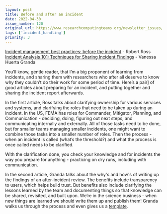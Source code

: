```yaml
---
layout: post
title: Before and after an incident
date: 2022-04-30
issue_number: 120
original_url: https://www.researchcomputingteams.org/newsletter_issues/0120
tags: ['incident_handling']
priority: 3
---
```


<!-- markdownlint-disable MD033 -->
<!-- markdownlint-disable MD041 -->
<!-- markdownlint-disable MD049 -->

[Incident management best practices: before the incident](https://firehydrant.com/blog/incident-management-best-practices-before-the-incident/) - Robert Ross<br>
[Incident Analysis 101: Techniques for Sharing Incident Findings](https://www.jeli.io/blog/incident-analysis-101-techniques-for-sharing-incident-findings/) - Vanessa Huerta Granda

You’ll know, gentle reader, that I’m a big proponent of learning from incidents, and sharing them with researchers who after all deserve to know why they couldn’t do their work for some period of time.  Here’s a pair] of good articles about preparing for an incident, and putting together and sharing the incident report afterwards.

In the first article, Ross talks about clarifying ownership for various services and systems, and clarifying the roles that need to be taken up during an incident.  In the US, FEMA has roles for Commander, Mitigator, Planning, and Communication - deciding, doing, figuring out next steps, and communicating internally and externally.  All of those tasks need to be done, but for smaller teams managing smaller incidents, one might want to combine those tasks into a smaller number of roles.  Then the process - when an incident is called (what’s the threshold?) and what the process is once called needs to be clarified.

With the clarification done, you check your knowledge and for incidents the way you prepare for anything - practicing on dry runs, including with communication.

In the second article, Granda talks about the why's and how's of writing up the findings of an after-incident review.  The benefits include transparency to users, which helps build trust.  But benefits also include clarifying the lessons learned by the team and documenting things so that knowledge can be shared, revisited, and built upon.  We’re in the science business - when new things are learned we should write them up and publish them!  Granda walks us through the process and even gives us a [template](https://www.jeli.io/wp-content/uploads/How-We-Got-Here-Investigation-Report-Guide.pdf).
